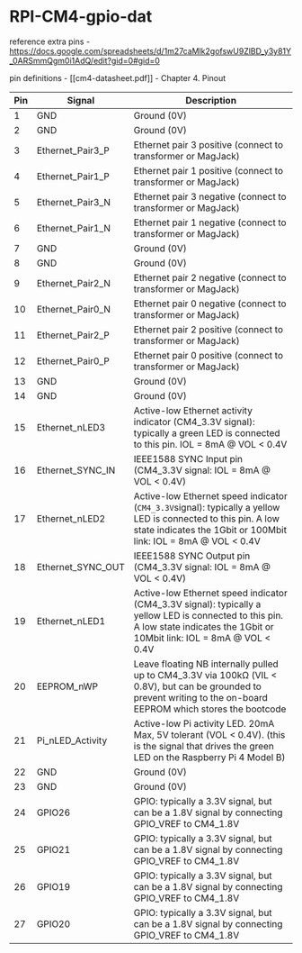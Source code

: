 
# RPI-CM4-gpio-dat


reference extra pins - https://docs.google.com/spreadsheets/d/1m27caMlk2gofswU9ZlBD_y3y81Y_0ARSmmQgm0i1AdQ/edit?gid=0#gid=0

pin definitions - [[cm4-datasheet.pdf]] - Chapter 4. Pinout


| Pin | Signal            | Description                                                                                                                                                                                                         |
| --- | ----------------- | ------------------------------------------------------------------------------------------------------------------------------------------------------------------------------------------------------------------- |
| 1   | GND               | Ground (0V)                                                                                                                                                                                                         |
| 2   | GND               | Ground (0V)                                                                                                                                                                                                         |
| 3   | Ethernet_Pair3_P  | Ethernet pair 3 positive (connect to transformer or MagJack)                                                                                                                                                        |
| 4   | Ethernet_Pair1_P  | Ethernet pair 1 positive (connect to transformer or MagJack)                                                                                                                                                        |
| 5   | Ethernet_Pair3_N  | Ethernet pair 3 negative (connect to transformer or MagJack)                                                                                                                                                        |
| 6   | Ethernet_Pair1_N  | Ethernet pair 1 negative (connect to transformer or MagJack)                                                                                                                                                        |
| 7   | GND               | Ground (0V)                                                                                                                                                                                                         |
| 8   | GND               | Ground (0V)                                                                                                                                                                                                         |
| 9   | Ethernet_Pair2_N  | Ethernet pair 2 negative (connect to transformer or MagJack)                                                                                                                                                        |
| 10  | Ethernet_Pair0_N  | Ethernet pair 0 negative (connect to transformer or MagJack)                                                                                                                                                        |
| 11  | Ethernet_Pair2_P  | Ethernet pair 2 positive (connect to transformer or MagJack)                                                                                                                                                        |
| 12  | Ethernet_Pair0_P  | Ethernet pair 0 positive (connect to transformer or MagJack)                                                                                                                                                        |
| 13  | GND               | Ground (0V)                                                                                                                                                                                                         |
| 14  | GND               | Ground (0V)                                                                                                                                                                                                         |
| 15  | Ethernet_nLED3    | Active-low Ethernet activity indicator (CM4_3.3V signal): typically a green LED is connected to this pin. IOL = 8mA @ VOL < 0.4V |
| 16  | Ethernet_SYNC_IN  | IEEE1588 SYNC Input pin (CM4_3.3V signal: IOL = 8mA @ VOL < 0.4V)                                                                                                                                                   |
| 17  | Ethernet_nLED2    | Active-low Ethernet speed indicator (`CM4_3.3V`signal): typically a yellow LED is connected to this pin. A low state indicates the 1Gbit or 100Mbit link: IOL = 8mA @ VOL < 0.4V                                    |
| 18  | Ethernet_SYNC_OUT | IEEE1588 SYNC Output pin (CM4_3.3V signal: IOL = 8mA @ VOL < 0.4V)                                                                                                                                                  |
| 19  | Ethernet_nLED1    | Active-low Ethernet speed indicator (CM4_3.3V signal): typically a yellow LED is connected to this pin. A low state indicates the 1Gbit or 10Mbit link: IOL = 8mA @ VOL < 0.4V                                      |
| 20  | EEPROM_nWP        | Leave floating NB internally pulled up to CM4_3.3V via 100kΩ (VIL < 0.8V), but can be grounded to prevent writing to the on-board EEPROM which stores the bootcode                                                  |
| 21  | Pi_nLED_Activity  | Active-low Pi activity LED. 20mA Max, 5V tolerant (VOL < 0.4V). (this is the signal that drives the green LED on the Raspberry Pi 4 Model B)                                                                        |
| 22  | GND               | Ground (0V)                                                                                                                                                                                                         |
| 23  | GND               | Ground (0V)                                                                                                                                                                                                         |
| 24  | GPIO26            | GPIO: typically a 3.3V signal, but can be a 1.8V signal by connecting GPIO_VREF to CM4_1.8V                                                                                                                         |
| 25  | GPIO21            | GPIO: typically a 3.3V signal, but can be a 1.8V signal by connecting GPIO_VREF to CM4_1.8V                                                                                                                         |
| 26  | GPIO19            | GPIO: typically a 3.3V signal, but can be a 1.8V signal by connecting GPIO_VREF to CM4_1.8V                                                                                                                         |
| 27  | GPIO20            | GPIO: typically a 3.3V signal, but can be a 1.8V signal by connecting GPIO_VREF to CM4_1.8V                                                                                                                         |
